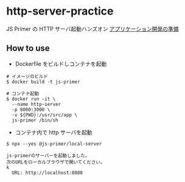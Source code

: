 # http-server-practice

JS Primer の HTTP サーバ起動ハンズオン
[アプリケーション開発の準備](https://jsprimer.net/use-case/setup-local-env/)

## How to use

- Dockerfile をビルドしコンテナを起動

```
# イメージのビルド
$ docker build -t js-primer

# コンテナ起動
$ docker run -it \
  --name http-server
  -p 8080:3000 \
  -v ${PWD}:/usr/src/app \
  js-primer /bin/sh
```

- コンテナ内で http サーバを起動

```
$ npx --yes @js-primer/local-server

js-primerのサーバーを起動しました。
次のURLをローカルブラウザで開いてください。
k
  URL: http://localhost:8080
```
